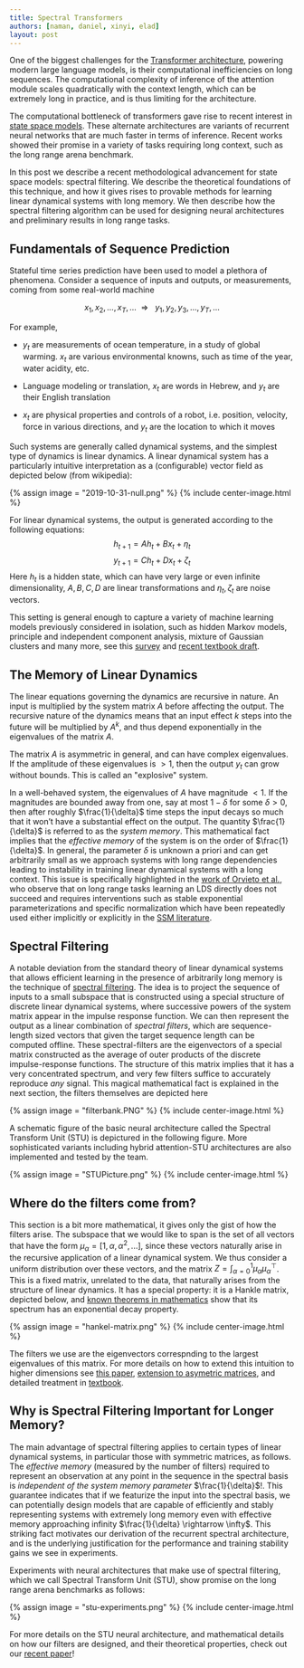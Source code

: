 ```yaml
---
title: Spectral Transformers
authors: [naman, daniel, xinyi, elad]
layout: post
---
```


One of the biggest challenges for the [Transformer architecture](https://proceedings.neurips.cc/paper_files/paper/2017/hash/3f5ee243547dee91fbd053c1c4a845aa-Abstract.html), powering modern large language models, is their computational inefficiencies on long sequences. The computational complexity of inference of the attention module scales quadratically with the context length, which can be extremely long in practice, and is thus limiting for the architecture.  

The computational bottleneck of transformers gave rise to recent interest in [state space models](https://arxiv.org/abs/2312.00752). These alternate architectures are variants of recurrent neural networks that are much faster in terms of inference. Recent works showed their promise in a variety of tasks requiring long context, such as the long range arena benchmark. 

In this post we describe a recent methodological advancement for state space models: spectral filtering. We describe the theoretical foundations of this technique, and how it gives rises to provable methods for learning linear dynamical systems with long memory. We then describe how the spectral filtering algorithm can be used for designing neural architectures and preliminary results in long range tasks.   

## Fundamentals of Sequence Prediction 

Stateful time series prediction have been used to model a plethora of phenomena. Consider a sequence of inputs and outputs, or measurements, coming from some real-world machine 

$$x_1,x_2, \ldots , x_T , \ldots   \ \ \Rightarrow  \ \ \ y_1,y_2, y_3 , \ldots, y_T , \ldots $$

For example, 

-   $y_t$ are measurements of ocean temperature, in a study of global warming. $x_t$ are various environmental knowns, such as time of the year, water acidity, etc.


-   Language modeling or translation, $x_t$ are words in Hebrew, and $y_t$ are their English translation


-   $x_t$ are physical properties and controls of a robot, i.e. position, velocity, force in various directions, and $y_t$ are the location to which it moves

Such systems are generally called dynamical systems, and the simplest type of dynamics is linear dynamics. A linear dynamical system has a particularly intuitive interpretation as a (configurable) vector field as depicted below (from wikipedia):

{% assign image = "2019-10-31-null.png" %} 
{% include center-image.html %}

For linear dynamical systems, the output is generated according to the following equations:
$$h_{t+1}  = A h_t + B x_t + \eta_t $$
$$y_{t+1}   = C h_t + D x_t + \zeta_t $$
Here $h_t$ is a hidden state, which can have very large or even infinite dimensionality, $A,B,C,D$ are linear transformations and $\eta_t,\zeta_t$ are noise vectors.


This setting is general enough to capture a variety of machine learning models previously considered in isolation, such as hidden Markov models, principle and independent component analysis, mixture of Gaussian clusters and many more, see this [survey](https://cs.nyu.edu/~roweis/papers/NC110201.pdf) and [recent textbook draft](https://arxiv.org/abs/2211.09619). 

## The Memory of Linear Dynamics 

The linear equations governing the dynamics are recursive in nature. An input is multiplied by the system matrix $A$ before affecting the output. The recursive nature of the dynamics means that an input effect $k$ steps into the future will be multiplied by $A^k$, and thus depend exponentially in the eigenvalues of the matrix $A$. 

The matrix $A$ is asymmetric in general, and can have complex eigenvalues. If the amplitude of these eigenvalues is $>1$, then the output $y_t$ can grow without bounds. This is called an "explosive" system. 

In a well-behaved system, the eigenvalues of $A$ have magnitude $<1$. If the magnitudes are bounded away from one, say at most $1-\delta$ for some $\delta > 0$, then after roughly $\frac{1}{\delta}$ time steps the input decays so much that it won’t have a substantial effect on the output. The quantity $\frac{1}{\delta}$ is referred to as the *system memory*.  This mathematical fact implies that the *effective memory* of the system is on the order of $\frac{1}{\delta}$. In general, the parameter $\delta$ is unknown a priori and can get arbitrarily small as we approach systems with long range dependencies leading to instability in training linear dynamical systems with a long context. This issue is specifically highlighted in the [work of Orvieto et al.](https://arxiv.org/abs/2303.06349), who observe that on long range tasks learning an LDS directly does not succeed and requires interventions such as stable exponential parameterizations and specific normalization which have been repeatedly used either implicitly or explicitly in the [SSM literature](https://arxiv.org/abs/2111.00396). 

## Spectral Filtering  

A notable deviation from the standard theory of linear dynamical systems that allows efficient learning in the presence of arbitrarily long memory is the technique of [spectral filtering](https://arxiv.org/abs/1711.00946). The idea is to project the sequence of inputs to a small subspace that is constructed using a special structure of discrete linear dynamical systems, where successive powers of the system matrix appear in the impulse response function. We can then represent the output as a linear combination of *spectral filters*, which are sequence-length sized vectors that given the target sequence length can be computed offline. These spectral-filters are the eigenvectors of a special matrix constructed as the average of outer products of the discrete impulse-response functions. The structure of this matrix implies that it has a very concentrated spectrum, and very few filters suffice to accurately reproduce *any* signal. This magical mathematical fact is explained in the next section, the filters themselves are depicted here 

{% assign image = "filterbank.PNG" %}
{% include center-image.html %}

A schematic figure of the basic neural architecture called the Spectral Transform Unit (STU) is depictured in the following figure. More sophisticated variants including hybrid attention-STU architectures are also implemented and tested by the team. 

{% assign image = "STUPicture.png" %}
{% include center-image.html %}
 

## Where do the filters come from? 

This section is a bit more mathematical, it gives only the gist of how the filters arise. The subspace that we would like to span is the set of all vectors that have the form $\mu_\alpha = [1 , \alpha,  \alpha^2,  ... ]$, since these vectors naturally arise in the recursive application of a linear dynamical system. We thus consider a uniform distribution over these vectors, and the matrix $Z = \int_{\alpha = 0}^1 \mu_\alpha \mu_\alpha^\top$. This is a fixed matrix, unrelated to the data, that naturally arises from the structure of linear dynamics. It has a special property: it is a Hankle matrix, depicted below, and [known theorems in mathematics](https://epubs.siam.org/doi/abs/10.1137/16M1096426) show that its spectrum has an exponential decay property. 

{% assign image = "hankel-matrix.png" %}
{% include center-image.html %}

The filters we use are the eigenvectors correspnding to the largest eigenvalues of this matrix. For more details on how to extend this intuition to higher dimensions see 
 [this paper](https://arxiv.org/abs/1711.00946), [extension to asymetric matrices](https://arxiv.org/abs/1802.03981), and detailed treatment in [textbook](https://arxiv.org/abs/2211.09619). 

 

## Why is Spectral Filtering Important for Longer Memory? 

The main advantage of spectral filtering applies to certain types of linear dynamical systems, in particular those with symmetric matrices, as follows. The *effective memory* (measured by the number of filters) required to represent an observation at any point in the sequence in the spectral basis is *independent of the system memory parameter* $\frac{1}{\delta}$!. This guarantee indicates that if we featurize the input into the spectral basis, we can potentially design models that are capable of efficiently and stably representing systems with extremely long memory even with effective memory approaching infinity $\frac{1}{\delta} \rightarrow \infty$. This striking fact motivates our derivation of the recurrent spectral architecture, and is the underlying justification for the performance and training stability gains we see in experiments. 

Experiments with neural architectures that make use of spectral filtering, which we call Spectral Transform Unit (STU), show promise on the long range arena benchmarks as follows:

{% assign image = "stu-experiments.png" %}
{% include center-image.html %}



For more details on the STU neural architecture, and mathematical details on how our filters are designed, and their theoretical properties, check out our [recent paper](https://arxiv.org/pdf/2312.06837)!







